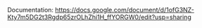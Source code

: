 Documentation:
https://docs.google.com/document/d/1ofG3NZ-Kty7m5DG2t3Rgdp65zrOLhZhi1H_ffYORGW0/edit?usp=sharing
